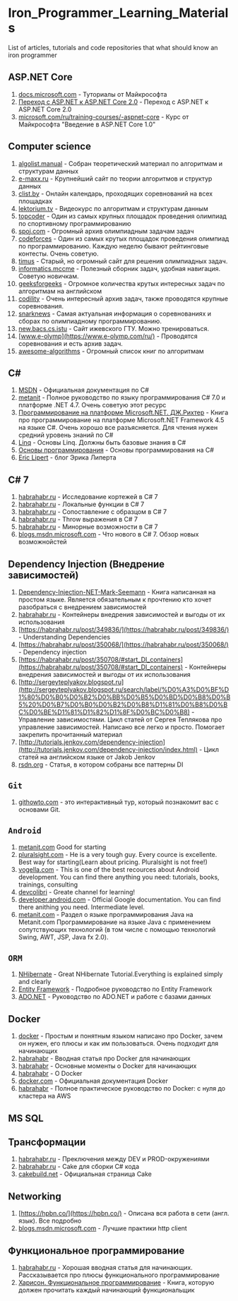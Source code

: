# Iron_Programmer_Learning_Materials
List of articles, tutorials and code repositories that what should know an iron programmer

## ASP.NET Core
1. [docs.microsoft.com](https://docs.microsoft.com/en-us/aspnet/core/index) - Туториалы от Майкрософта
1. [Переход с ASP.NET к ASP.NET Core 2.0](https://habrahabr.ru/post/338298/) - Переход с ASP.NET к ASP.NET Core 2.0
1. [microsoft.com/ru/training-courses/-aspnet-core](https://mva.microsoft.com/ru/training-courses/-aspnet-core-10-17179?l=edpuhShXD_9811100275) - Курс от Майкрософта "Введение в ASP.NET Core 1.0"


## Computer science
1. [algolist.manual](http://algolist.manual.ru/) - Собран теоретический материал по алгоритмам и структурам данных
1. [e-maxx.ru](https://e-maxx.ru/algo/) - Крупнейший сайт по теории алгоритмов и структур данных
1. [clist.by](http://clist.by/) - Онлайн календарь, проходящих соревнований на всех площадках
1. [lektorium.tv](https://www.lektorium.tv/lecture/13343) - Видеокурс по алгоритмам и структурам данным 
1. [topcoder](https://www.topcoder.com/) - Один из самых крупных площадок проведения олимпиад по спортивному программированию
1. [spoj.com](http://www.spoj.com/) - Огромный архив олимпиадным задачам задач 
1. [codeforces](http://codeforces.com/) - Один из самых крутых площадок проведения олимпиад по программированию. Каждую неделю бывают рейтинговые контесты. Очень советую.
1. [timus](http://acm.timus.ru/) - Старый, но огромный сайт для решения олимпиадных задач.
1. [informatics.mccme](http://informatics.mccme.ru/) - Полезный сборник задач, удобная навигация. Советую новичкам.
1. [geeksforgeeks](http://www.geeksforgeeks.org/) - Огромное количества крутых интересных задач по алгоритмам на английском
1. [codility](https://codility.com/programmers/) - Очень интересный архив задач, также проводятся крупные соревнования.
1. [snarknews](http://snarknews.info/) - Самая актуальная информация о соревнованиях и сборах по олимпиадному программированию.
1. [new.bacs.cs.istu](http://new.bacs.cs.istu.ru/Announcement) - Сайт ижевского ГТУ. Можно тренироваться.
1. [www.e-olymp](https://www.e-olymp.com/ru/) - Проводятся соревнования и есть архив задач.
1. [awesome-algorithms](https://proglib.io/p/awesome-algorithms/) - Огромный список книг по алгоритмам

## C#
1. [MSDN](https://msdn.microsoft.com/ru-ru/library/zkxk2fwf(v=vs.90).aspx) - Официальная документация по C#
1. [metanit](https://metanit.com/sharp/tutorial/) - Полное руководство по языку программирования С# 7.0 и платформе .NET 4.7. Очень советую этот ресурс
2. [Программирование на платформе Microsoft.NET. ДЖ.Рихтер](https://www.ozon.ru/context/detail/id/21236101/) - Книга про программирование на платформе Microsoft.NET Framework 4.5 на языке C#. Очень хорошо все разъясняется. Для чтения нужен средний уровень знаний по C#
1. [Linq](https://ulearn.me/Course/Linq/Vviedieniie_3446fab2-15df-4045-ab40-abc1f3dc87c8) - Основы Linq. Должны быть базовые знания в C#
1. [Основы программирования](https://ulearn.me/Course/BasicProgramming/Kratkaia_spravka_pieried_nachalom_69a2e121-e58f-4cd0-8221-7affb7dc796e) - Основы программирования на C#
1. [Eric Lipert](https://blogs.msdn.microsoft.com/ruericlippert/) - блог Эрика Липерта

## C# 7
1. [habrahabr.ru](https://habrahabr.ru/post/345376/) - Исследование кортежей в C# 7
1. [habrahabr.ru](https://habrahabr.ru/post/346174/) - Локальные функции в C# 7
1. [habrahabr.ru](https://habrahabr.ru/post/347916/) - Cопоставление с образцом в C# 7
1. [habrahabr.ru](https://habrahabr.ru/post/348658/) - Throw выражения в C# 7
1. [habrahabr.ru](https://habrahabr.ru/post/350710/) - Минорные возможности в C# 7
1. [blogs.msdn.microsoft.com](https://blogs.msdn.microsoft.com/dotnet/2016/08/24/whats-new-in-csharp-7-0/) -  Что нового в C# 7. Обзор новых возможнойстей

## Dependency Injection (Внедрение зависимостей)
1. [Dependency-Injection-NET-Mark-Seemann](https://www.amazon.com/Dependency-Injection-NET-Mark-Seemann/dp/1935182501) - Книга написанная на простом языке. Является обязательным к прочтению кто хочет разобраться с внедрением зависимостей
1. [habrahabr.ru](https://habrahabr.ru/post/350708/#start) - Контейнеры внедрения зависимостей и выгоды от их использования
1. [https://habrahabr.ru/post/349836/](https://habrahabr.ru/post/349836/) - Understanding Dependencies
1. [https://habrahabr.ru/post/350068/](https://habrahabr.ru/post/350068/) - Dependency injection
1. [https://habrahabr.ru/post/350708/#start_DI_containers](https://habrahabr.ru/post/350708/#start_DI_containers) - Контейнеры внедрения зависимостей и выгоды от их использования
1. [http://sergeyteplyakov.blogspot.ru](http://sergeyteplyakov.blogspot.ru/search/label/%D0%A3%D0%BF%D1%80%D0%B0%D0%B2%D0%BB%D0%B5%D0%BD%D0%B8%D0%B5%20%D0%B7%D0%B0%D0%B2%D0%B8%D1%81%D0%B8%D0%BC%D0%BE%D1%81%D1%82%D1%8F%D0%BC%D0%B8) - Управление зависимостями. Цикл статей от Сергея Теплякова про управление зависимостей. Написано все легко и просто. Помогает закрепить прочитанный материал
1. [http://tutorials.jenkov.com/dependency-injection](http://tutorials.jenkov.com/dependency-injection/index.html) - Цикл статей на английском языке от Jakob Jenkov
1. [rsdn.org](https://rsdn.org/article/patterns/14-22-pattern/14-22-pattern.xml#E1CAC) - Статья, в котором собраны все паттерны DI 

## `Git`
1. [githowto.com](https://githowto.com/ru) - это интерактивный тур, который познакомит вас с основами Git.

## `Android`
1.  [metanit.com](https://metanit.com/java/) Good for starting
2.  [pluralsight.com](https://app.pluralsight.com/profile/author/sriyank-siddhartha) - He is a very tough guy. Every cource is excellente. Best way for starting(Learn about pricing. Pluralsight is not free!)
3. [vogella.com](http://www.vogella.com/) - This is one of the best recources about Android development. You can find there anything you need: tutorials, books, trainings, consulting
4. [devcolibri](https://www.youtube.com/user/devcolibri) - Greate channel for learning!
5. [developer.android.com](https://developer.android.com/develop/index.html) - Official Google documentation. You can find there anithing you need. Intermediate level. 
6. [metanit.com](https://metanit.com/java/) - Раздел о языке программирования Java на Metanit.com
Программирование на языке Java с применением сопутствующих технологий (в том числе с помощью технологий Swing, AWT, JSP, Java fx 2.0).


## `ORM` 
1. [NHibernate](https://www.tutorialspoint.com/nhibernate/index.htm) - Great NHibernate Tutorial.Everything is explained simply and clearly 
2. [Entity Framework](https://metanit.com/sharp/entityframework/) - Подробное руководство по Entity Framework
3. [ADO.NET](https://metanit.com/sharp/adonet/) - Руководство по ADO.NET и работе с базами данных


## Docker
1. [docker](https://zinchenko.us/article/category/devops/) - Простым и понятным языком написано про Docker, зачем он нужен, его плюсы и как им пользоваться. Очень подходит для начинающих
1. [habrahabr](https://habrahabr.ru/post/309556/) - Вводная статья про Docker для начинающих
1. [habrahabr](https://habrahabr.ru/post/277699/) - Основные моменты о Docker для начинающих
1. [habrahabr](https://habrahabr.ru/post/250469/) - О Docker
1. [docker.com](https://docs.docker.com/engine/docker-overview/) - Официальная документация Docker
1. [habrahabr](https://habrahabr.ru/post/310460/) - Полное практическое руководство по Docker: с нуля до кластера на AWS

## MS SQL


## Трансформации 
1. [habrahabr.ru](https://habrahabr.ru/post/255045/) - Преключения между DEV и PROD-окружениями
1. [habrahabr.ru](https://habrahabr.ru/post/329194/) - Cake для сборки C# кода
1. [cakebuild.net](https://cakebuild.net/) - Официальная страница Cake


## Networking
1. [https://hpbn.co/](https://hpbn.co/) - Описана вся работа в сети (англ. язык). Все подробно
1. [blogs.msdn.microsoft.com](https://blogs.msdn.microsoft.com/shacorn/2016/10/21/best-practices-for-using-httpclient-on-services/) - Лучшие практики http client

## Функциональное программирование
1. [habrahabr.ru](https://habrahabr.ru/post/142351/) - Хорошая вводная статья для начинающих. Рассказывается про плюсы функционального программирование 
1. [Харисон. Функциональное программирование](http://www.nsu.ru/xmlui/bitstream/handle/nsu/8874/Harrison.pdf;jsessionid=1213BEA521F3C0A2D5EE788DA789D2BB?sequence=1) - Книга, которую должен прочитать каждый начинающий функциональщик
